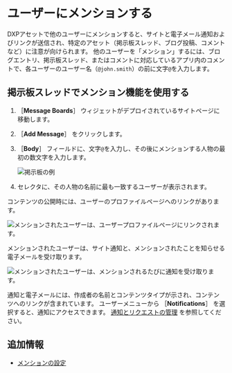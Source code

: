 # ユーザーにメンションする

DXPアセットで他のユーザーにメンションすると、サイトと電子メール通知およびリンクが送信され、特定のアセット（掲示板スレッド、ブログ投稿、コメントなど）に注意が向けられます。 他のユーザーを「メンション」するには、ブログエントリ、掲示板スレッド、またはコメントに対応しているアプリ内のコメントで、各ユーザーのユーザー名（`@john.smith`）の前に文字`@`を入力します。

<a name="掲示板スレッドでメンション機能を使用する" />

## 掲示板スレッドでメンション機能を使用する

1. ［**Message Boards**］ ウィジェットがデプロイされているサイトページに移動します。
1. ［**Add Message**］ をクリックします。
1. ［**Body**］ フィールドに、文字`@`を入力し、その後にメンションする人物の最初の数文字を入力します。

    ![掲示板の例](./mentioning-users/images/01.png)

1. セレクタに、その人物の名前に最も一致するユーザーが表示されます。

コンテンツの公開時には、ユーザーのプロファイルページへのリンクがあります。

![メンションされたユーザーは、ユーザープロファイルページにリンクされます。](./mentioning-users/images/02.png)

メンションされたユーザーは、サイト通知と、メンションされたことを知らせる電子メールを受け取ります。

![メンションされたユーザーは、メンションされるたびに通知を受け取ります。](./mentioning-users/images/03.png)

通知と電子メールには、作成者の名前とコンテンツタイプが示され、コンテンツへのリンクが含まれています。 ユーザーメニューから ［**Notifications**］ を選択すると、通知にアクセスできます。 [通知とリクエストの管理](./managing-notifications-and-requests.md) を参照してください。

<a name="追加情報" />

## 追加情報

* [メンションの設定](./configuring-mentions.md)
